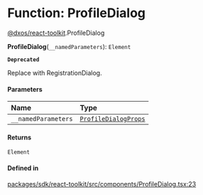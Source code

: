 # Function: ProfileDialog

[@dxos/react-toolkit](../modules/dxos_react_toolkit.md).ProfileDialog

**ProfileDialog**(`__namedParameters`): `Element`

**`Deprecated`**

Replace with RegistrationDialog.

#### Parameters

| Name | Type |
| :------ | :------ |
| `__namedParameters` | [`ProfileDialogProps`](../interfaces/dxos_react_toolkit.ProfileDialogProps.md) |

#### Returns

`Element`

#### Defined in

[packages/sdk/react-toolkit/src/components/ProfileDialog.tsx:23](https://github.com/dxos/dxos/blob/db8188dae/packages/sdk/react-toolkit/src/components/ProfileDialog.tsx#L23)
